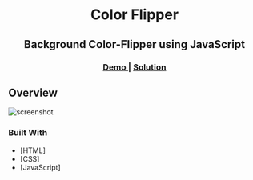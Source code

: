 <h1 align="center">Color Flipper</h1>
<h2 align="center">Background Color-Flipper using JavaScript</h2>
<div align="center">
  <h3>
    <a href="https://elkorf-color-flipper.netlify.app/">
      Demo
    </a>
    <span> | </span>
    <a href="https://github.com/elkorf/JavaScript-Projects/edit/master/All-Projects/color-flipper/">
      Solution
    </a>
  </h3>
</div>

## Overview

![screenshot](https://github.com/elkorf/JavaScript-Projects/blob/master/All-Projects/color-flipper/Output-SS.PNG)

### Built With

- [HTML]
- [CSS]
- [JavaScript]

